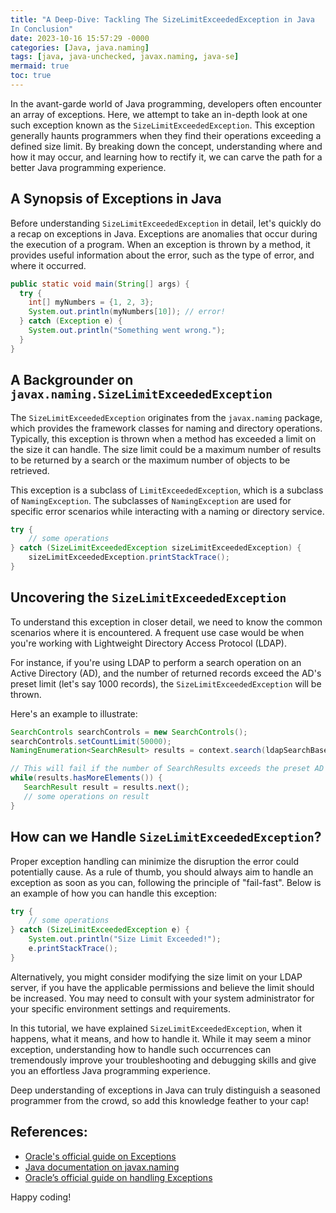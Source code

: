 ```yaml
---
title: "A Deep-Dive: Tackling The SizeLimitExceededException in Java
In Conclusion"
date: 2023-10-16 15:57:29 -0000
categories: [Java, java.naming]
tags: [java, java-unchecked, javax.naming, java-se]
mermaid: true
toc: true
---
```



In the avant-garde world of Java programming, developers often encounter an array of exceptions. Here, we attempt to take an in-depth look at one such exception known as the `SizeLimitExceededException`. This exception generally haunts programmers when they find their operations exceeding a defined size limit. By breaking down the concept, understanding where and how it may occur, and learning how to rectify it, we can carve the path for a better Java programming experience. 

## A Synopsis of Exceptions in Java

Before understanding `SizeLimitExceededException` in detail, let's quickly do a recap on exceptions in Java. Exceptions are anomalies that occur during the execution of a program. When an exception is thrown by a method, it provides useful information about the error, such as the type of error, and where it occurred. 

```java
public static void main(String[] args) {
  try {
    int[] myNumbers = {1, 2, 3};
    System.out.println(myNumbers[10]); // error!
  } catch (Exception e) {
    System.out.println("Something went wrong.");
  }
}
```

## A Backgrounder on `javax.naming.SizeLimitExceededException`

The `SizeLimitExceededException` originates from the `javax.naming` package, which provides the framework classes for naming and directory operations. Typically, this exception is thrown when a method has exceeded a limit on the size it can handle. The size limit could be a maximum number of results to be returned by a search or the maximum number of objects to be retrieved.

This exception is a subclass of `LimitExceededException`, which is a subclass of `NamingException`. The subclasses of `NamingException` are used for specific error scenarios while interacting with a naming or directory service.

```java
try {
    // some operations
} catch (SizeLimitExceededException sizeLimitExceededException) {
    sizeLimitExceededException.printStackTrace();
}
```

## Uncovering the `SizeLimitExceededException`

To understand this exception in closer detail, we need to know the common scenarios where it is encountered. A frequent use case would be when you're working with Lightweight Directory Access Protocol (LDAP).

For instance, if you're using LDAP to perform a search operation on an Active Directory (AD), and the number of returned records exceed the AD's preset limit (let's say 1000 records), the `SizeLimitExceededException` will be thrown.

Here's an example to illustrate:

```java
SearchControls searchControls = new SearchControls();
searchControls.setCountLimit(50000);
NamingEnumeration<SearchResult> results = context.search(ldapSearchBase, searchFilter, searchControls);

// This will fail if the number of SearchResults exceeds the preset AD limit
while(results.hasMoreElements()) {
   SearchResult result = results.next();
   // some operations on result
}
```

## How can we Handle `SizeLimitExceededException`?

Proper exception handling can minimize the disruption the error could potentially cause. As a rule of thumb, you should always aim to handle an exception as soon as you can, following the principle of "fail-fast". Below is an example of how you can handle this exception:

```java
try {
    // some operations
} catch (SizeLimitExceededException e) {
    System.out.println("Size Limit Exceeded!");
    e.printStackTrace();
}
```

Alternatively, you might consider modifying the size limit on your LDAP server, if you have the applicable permissions and believe the limit should be increased. You may need to consult with your system administrator for your specific environment settings and requirements.


In this tutorial, we have explained `SizeLimitExceededException`, when it happens, what it means, and how to handle it. While it may seem a minor exception, understanding how to handle such occurrences can tremendously improve your troubleshooting and debugging skills and give you an effortless Java programming experience.

Deep understanding of exceptions in Java can truly distinguish a seasoned programmer from the crowd, so add this knowledge feather to your cap!

## References:
- [Oracle's official guide on Exceptions](https://docs.oracle.com/javase/tutorial/essential/exceptions/)
- [Java documentation on javax.naming](https://docs.oracle.com/javase/8/docs/api/javax/naming/package-summary.html)
- [Oracle’s official guide on handling Exceptions](https://docs.oracle.com/javase/tutorial/essential/exceptions/handling.html)

Happy coding!